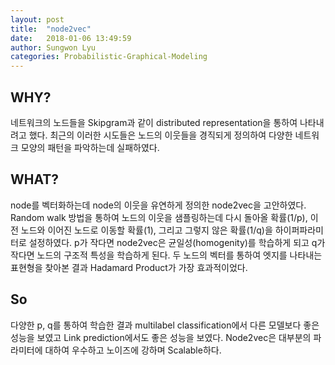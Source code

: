 ```yaml
---
layout: post
title:  "node2vec"
date:   2018-01-06 13:49:59
author: Sungwon Lyu
categories: Probabilistic-Graphical-Modeling
---
```

## WHY? 
네트워크의 노드들을 Skipgram과 같이 distributed representation을 통하여 나타내려고 했다. 최근의 이러한 시도들은 노드의 이웃들을 경직되게 정의하여 다양한 네트워크 모양의 패턴을 파악하는데 실패하였다. 

## WHAT?
node를 벡터화하는데 node의 이웃을 유연하게 정의한 node2vec을 고안하였다. Random walk 방법을 통하여 노드의 이웃을 샘플링하는데 다시 돌아올 확률(1/p), 이 전 노드와 이어진 노드로 이동할 확률(1), 그리고 그렇지 않은 확률(1/q)을 하이퍼파라미터로 설정하였다. p가 작다면 node2vec은 균일성(homogenity)를 학습하게 되고 q가 작다면 노드의 구조적 특성을 학습하게 된다. 두 노드의 벡터를 통하여 엣지를 나타내는 표현형을 찾아본 결과 Hadamard Product가 가장 효과적이었다. 


## So
다양한 p, q를 통하여 학습한 결과 multilabel classification에서 다른 모델보다 좋은 성능을 보였고 Link prediction에서도 좋은 성능을 보였다. Node2vec은 대부분의 파라미터에 대하여 우수하고 노이즈에 강하며 Scalable하다. 
